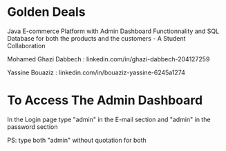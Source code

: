 # Golden Deals

Java E-commerce Platform with Admin Dashboard Functionnality and SQL Database for both the products and the customers - A Student Collaboration

Mohamed Ghazi Dabbech : linkedin.com/in/ghazi-dabbech-204127259 

Yassine Bouaziz : linkedin.com/in/bouaziz-yassine-6245a1274 

# To Access The Admin Dashboard

In the Login page type "admin" in the E-mail section and "admin" in the password section

PS: type both "admin" without quotation for both

